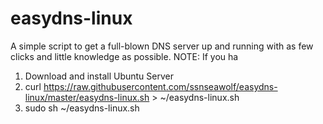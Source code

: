 # easydns-linux

A simple script to get a full-blown DNS server up and running with as few clicks and little knowledge as possible.
NOTE: If you ha

1. Download and install Ubuntu Server
2. curl https://raw.githubusercontent.com/ssnseawolf/easydns-linux/master/easydns-linux.sh > ~/easydns-linux.sh
3. sudo sh ~/easydns-linux.sh
